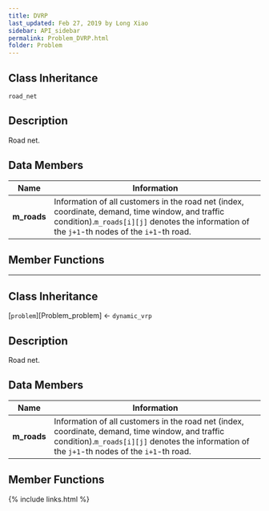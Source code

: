 ```yaml
---
title: DVRP
last_updated: Feb 27, 2019 by Long Xiao
sidebar: API_sidebar
permalink: Problem_DVRP.html
folder: Problem
---
```


## Class Inheritance

`road_net`

## Description
Road net.

## Data Members

|Name|Information|
|-|-|
|**m_roads**|Information of all customers in the road net (index, coordinate, demand, time window, and  traffic condition).`m_roads[i][j]` denotes the information of the `j+1`-th nodes of the `i+1`-th road.| 

## Member Functions

---

## Class Inheritance

[`problem`][Problem_problem] &larr; `dynamic_vrp`

## Description
Road net.

## Data Members

|Name|Information|
|-|-|
|**m_roads**|Information of all customers in the road net (index, coordinate, demand, time window, and  traffic condition).`m_roads[i][j]` denotes the information of the `j+1`-th nodes of the `i+1`-th road.| 

## Member Functions

{% include links.html %}